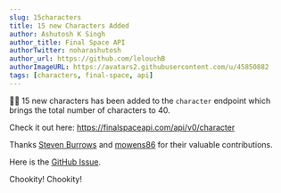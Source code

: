 ```yaml
---
slug: 15characters
title: 15 new Characters Added
author: Ashutosh K Singh
author_title: Final Space API
authorTwitter: noharashutosh
author_url: https://github.com/lelouchB
authorImageURL: https://avatars2.githubusercontent.com/u/45850882
tags: [characters, final-space, api]
---
```


🎉🎉 15 new characters has been added to the `character` endpoint which brings the total number of characters to 40.

Check it out here: https://finalspaceapi.com/api/v0/character

Thanks [Steven Burrows](https://github.com/lelouchB/final-space-api/pull/25) and [mowens86](https://github.com/lelouchB/final-space-api/pull/40) for their valuable contributions.

Here is the [GitHub Issue](https://github.com/lelouchB/final-space-api/issues/18).

Chookity! Chookity!
